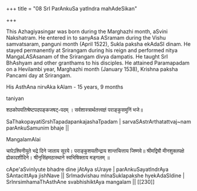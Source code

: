 +++
title = "08 SrI ParAnkuSa yatIndra mahAdeSikan"

+++

This Azhagiyasingar was born during the Marghazhi month, aSvini Nakshatram. He entered in to sanyAsa ASramam during the Vishu samvatsaram, panguni month (April 1522), Sukla paksha ekAdaSI dinam. He stayed permanently at Srirangam during his reign and performed nitya MangaLASAsanam of the Srirangam divya dampatis. He taught SrI BhAshyam and other granthams to his disciples. He attained Paramapadam on a Hevilambi year, Marghazhi month (January 1538), Krishna paksha Pancami day at Srirangam.

His AsthAna nirvAka kAlam - 15 years, 9 months

taniyan

शठकोपयतिश्रेष्टपदपङ्कजषट्-पदम् ।
सर्वशास्त्रार्थतत्त्वज्ञं पराङ्कुसमुनिं भजे॥

SaThakopayatiSrshTapadapankajashaTpadam | sarvaSAstrArthatattvaj~nam parAnkuSamunim bhaje ||

MangalamAlai

चापेऽश्विनीयुते भद्रे दिने जाताय सूरये। पराङ्कुशयतीन्द्राय शान्तचित्ताय जिष्णवे॥ श्रीमद्विषौ मीनशुक्लपक्षे ह्येकादशीदिने। श्रीनृसिंहमठास्थाने स्वभिषिक्ताय मङ्गलम् ॥

cApe'aSvinIyute bhadre dine jAtAya sUraye | parAnkuSayatIndrAya SAntacittAya jishNave || SrImadvishau mInaSuklapakshe hyekAdaSIdine | SrInrsimhamaThAsthAne svabhishiktAya mangalam || [[230]]
